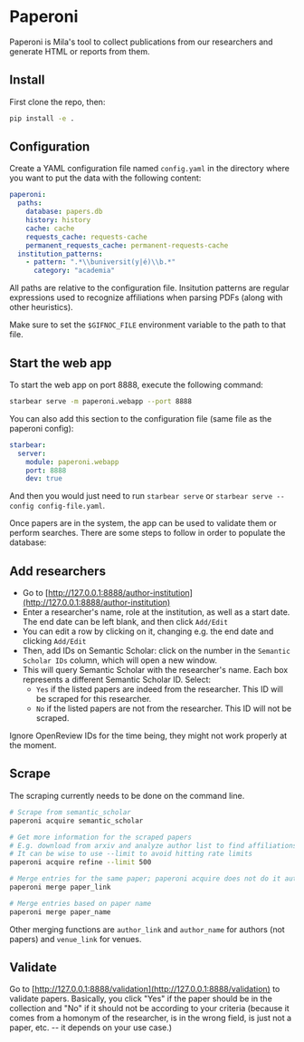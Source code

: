 
# Paperoni

Paperoni is Mila's tool to collect publications from our researchers and generate HTML or reports from them.


## Install

First clone the repo, then:

```bash
pip install -e .
```

## Configuration

Create a YAML configuration file named `config.yaml` in the directory where you want to put the data with the following content:

```yaml
paperoni:
  paths:
    database: papers.db
    history: history
    cache: cache
    requests_cache: requests-cache
    permanent_requests_cache: permanent-requests-cache
  institution_patterns:
    - pattern: ".*\\buniversit(y|é)\\b.*"
      category: "academia"
```

All paths are relative to the configuration file. Insitution patterns are regular expressions used to recognize affiliations when parsing PDFs (along with other heuristics).

Make sure to set the `$GIFNOC_FILE` environment variable to the path to that file.


## Start the web app

To start the web app on port 8888, execute the following command:

```bash
starbear serve -m paperoni.webapp --port 8888
```

You can also add this section to the configuration file (same file as the paperoni config):

```yaml
starbear:
  server:
    module: paperoni.webapp
    port: 8888
    dev: true
```

And then you would just need to run `starbear serve` or `starbear serve --config config-file.yaml`.

Once papers are in the system, the app can be used to validate them or perform searches. There are some steps to follow in order to populate the database:


## Add researchers

* Go to [http://127.0.0.1:8888/author-institution](http://127.0.0.1:8888/author-institution)
* Enter a researcher's name, role at the institution, as well as a start date. The end date can be left blank, and then click `Add/Edit`
* You can edit a row by clicking on it, changing e.g. the end date and clicking `Add/Edit`
* Then, add IDs on Semantic Scholar: click on the number in the `Semantic Scholar IDs` column, which will open a new window.
* This will query Semantic Scholar with the researcher's name. Each box represents a different Semantic Scholar ID. Select:
  * `Yes` if the listed papers are indeed from the researcher. This ID will be scraped for this researcher.
  * `No` if the listed papers are not from the researcher. This ID will not be scraped.

Ignore OpenReview IDs for the time being, they might not work properly at the moment.


## Scrape

The scraping currently needs to be done on the command line.

```bash
# Scrape from semantic_scholar
paperoni acquire semantic_scholar

# Get more information for the scraped papers
# E.g. download from arxiv and analyze author list to find affiliations
# It can be wise to use --limit to avoid hitting rate limits
paperoni acquire refine --limit 500

# Merge entries for the same paper; paperoni acquire does not do it automatically
paperoni merge paper_link

# Merge entries based on paper name
paperoni merge paper_name
```

Other merging functions are `author_link` and `author_name` for authors (not papers) and `venue_link` for venues.


## Validate

Go to [http://127.0.0.1:8888/validation](http://127.0.0.1:8888/validation) to validate papers. Basically, you click "Yes" if the paper should be in the collection and "No" if it should not be according to your criteria (because it comes from a homonym of the researcher, is in the wrong field, is just not a paper, etc. -- it depends on your use case.)
